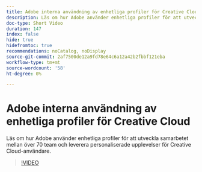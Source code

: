 ```yaml
---
title: Adobe interna användning av enhetliga profiler för Creative Cloud
description: Läs om hur Adobe använder enhetliga profiler för att utveckla samarbetet mellan över 70 team och leverera personaliserade upplevelser för Creative Cloud-användare.
doc-type: Short Video
duration: 147
index: false
hide: true
hidefromtoc: true
recommendations: noCatalog, noDisplay
source-git-commit: 2af7500de12a9fd78e64c6a12a42b2fbbf121eba
workflow-type: tm+mt
source-wordcount: '58'
ht-degree: 0%

---
```



# Adobe interna användning av enhetliga profiler för Creative Cloud

Läs om hur Adobe använder enhetliga profiler för att utveckla samarbetet mellan över 70 team och leverera personaliserade upplevelser för Creative Cloud-användare.

<!-- 62_S655_3442541_146_adobes-internal-use-of-unified-profiles-for-creative-cloud -->
>[!VIDEO](https://video.tv.adobe.com/v/3458283/?learn=on&enablevpops=true)
